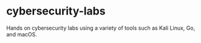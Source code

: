 # cybersecurity-labs
Hands on cybersecurity labs using a variety of tools such as Kali Linux, Go, and macOS.
